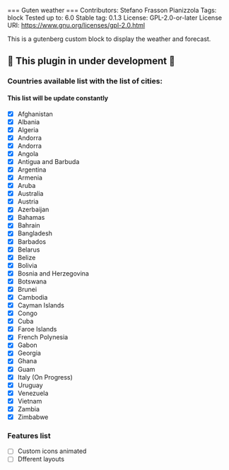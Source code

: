 === Guten weather ===
Contributors:      Stefano Frasson Pianizzola
Tags:              block
Tested up to:      6.0
Stable tag:        0.1.3
License:           GPL-2.0-or-later
License URI:       https://www.gnu.org/licenses/gpl-2.0.html

This is a gutenberg custom block to display the weather and forecast.
## :rotating_light:  This plugin in under development :rotating_light: 

### Countries available list with the list of cities:
#### This list will  be update constantly

- [x] Afghanistan
- [x] Albania
- [x] Algeria
- [x] Andorra
- [x] Andorra
- [x] Angola
- [x] Antigua and Barbuda
- [x] Argentina
- [x] Armenia
- [x] Aruba
- [x] Australia
- [x] Austria
- [x] Azerbaijan
- [x] Bahamas
- [x] Bahrain
- [x] Bangladesh
- [x] Barbados
- [x] Belarus
- [x] Belize
- [x] Bolivia
- [x] Bosnia and Herzegovina
- [x] Botswana
- [x] Brunei
- [x] Cambodia
- [x] Cayman Islands
- [x] Congo
- [x] Cuba
- [x] Faroe Islands
- [x] French Polynesia
- [x] Gabon
- [x] Georgia
- [x] Ghana
- [x] Guam
- [x] Italy (On Progress)
- [x] Uruguay
- [x] Venezuela
- [x] Vietnam
- [x] Zambia
- [x] Zimbabwe

### Features list

- [ ] Custom icons animated
- [ ] Dfferent layouts